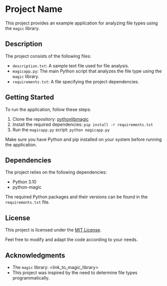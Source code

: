 # Project Name

This project provides an example application for analyzing file types using the `magic` library.

## Description

The project consists of the following files:

- `description.txt`: A sample text file used for file analysis.
- `magicapp.py`: The main Python script that analyzes the file type using the `magic` library.
- `requirements.txt`: A file specifying the project dependencies.

## Getting Started

To run the application, follow these steps:

1. Clone the repository: [pythonlibmagic](https://github.com/royaldevops/pythonlibmagic.git)
2. Install the required dependencies: `pip install -r requirements.txt`
3. Run the `magicapp.py` script: `python magicapp.py`

Make sure you have Python and pip installed on your system before running the application.

## Dependencies

The project relies on the following dependencies:

- Python 3.10
- python-magic

The required Python packages and their versions can be found in the `requirements.txt` file.

## License

This project is licensed under the [MIT License](LICENSE).

Feel free to modify and adapt the code according to your needs.

## Acknowledgments

- The `magic` library: <link_to_magic_library>
- This project was inspired by the need to determine file types programmatically.

